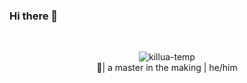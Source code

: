 ### Hi there 👋
<br>
<p align="center">
<img align="center" alt="killua-temp" src="https://raw.githubusercontent.com/tremor6916/tremor6916/main/killua.gif" style="max-width;100">
<br>
👹| a master in the making | he/him 
</p>
<!--
**tremor6916/tremor6916** is a ✨ _special_ ✨ repository because its `README.md` (this file) appears on your GitHub profile.

Here are some ideas to get you started:

- 🔭 I’m currently working on ...
- 🌱 I’m currently learning ...
- 👯 I’m looking to collaborate on ...
- 🤔 I’m looking for help with ...
- 💬 Ask me about ...
- 📫 How to reach me: ...
- 😄 Pronouns: ...
- ⚡ Fun fact: ...
-->
